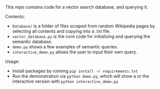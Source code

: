 This repo contains code for a vector search database, and querying it.

Contents:

- `Database/` is a folder of files scraped from random Wikipedia pages by selecting all contents and copying into a .txt file.
- `vector_database.py` is the core code for initializing and querying the semantic database.
- `demo.py` shows a few examples of semantic queries.
- `interactive_demo.py` allows the user to input their own query.

Usage:
- Install packages by running `pip install -r requirements.txt`
- Run the demonstration via `python demo.py`, which will show a or the interactive version with `python interactive_demo.py`
